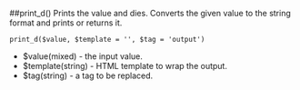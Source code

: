 ##print_d()
Prints the value and dies. Converts the given value to the string format and prints  or returns it. 

```print_d($value, $template = '', $tag = 'output')```
- $value(mixed) - the input value.
- $template(string) - HTML template to wrap the output.
- $tag(string) - a tag to be replaced.  

